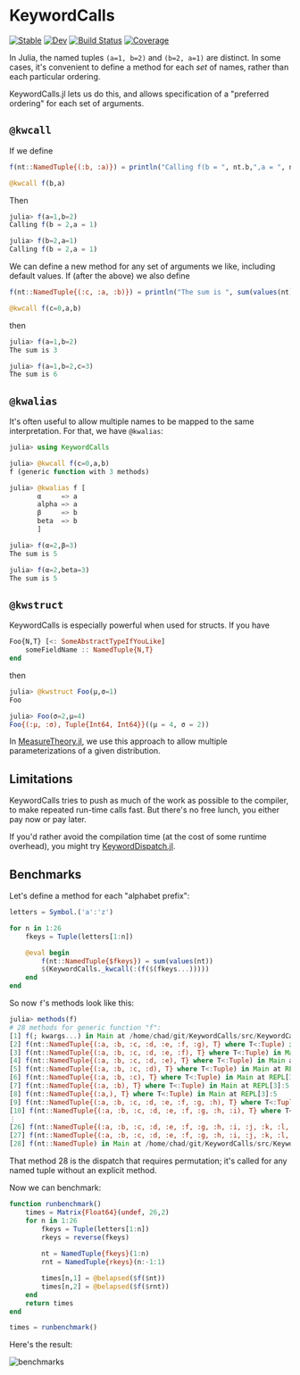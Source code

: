 # KeywordCalls

[![Stable](https://img.shields.io/badge/docs-stable-blue.svg)](https://cscherrer.github.io/KeywordCalls.jl/stable)
[![Dev](https://img.shields.io/badge/docs-dev-blue.svg)](https://cscherrer.github.io/KeywordCalls.jl/dev)
[![Build Status](https://github.com/cscherrer/KeywordCalls.jl/workflows/CI/badge.svg)](https://github.com/cscherrer/KeywordCalls.jl/actions)
[![Coverage](https://codecov.io/gh/cscherrer/KeywordCalls.jl/branch/master/graph/badge.svg)](https://codecov.io/gh/cscherrer/KeywordCalls.jl)


In Julia, the named tuples `(a=1, b=2)` and `(b=2, a=1)` are distinct. In some cases, it's convenient to define a method for each _set_ of names, rather than each particular ordering. 

KeywordCalls.jl lets us do this, and allows specification of a "preferred ordering" for each set of arguments.

## `@kwcall`

If we define
```julia
f(nt::NamedTuple{(:b, :a)}) = println("Calling f(b = ", nt.b,",a = ", nt.a, ")")

@kwcall f(b,a)
```

Then

```julia
julia> f(a=1,b=2)
Calling f(b = 2,a = 1)

julia> f(b=2,a=1)
Calling f(b = 2,a = 1)
```

We can define a new method for any set of arguments we like, including default values. If (after the above) we also define

```julia
f(nt::NamedTuple{(:c, :a, :b)}) = println("The sum is ", sum(values(nt)))

@kwcall f(c=0,a,b)
```

then

```julia
julia> f(a=1,b=2)
The sum is 3

julia> f(a=1,b=2,c=3)
The sum is 6
```

## `@kwalias`

It's often useful to allow multiple names to be mapped to the same interpretation. For that, we have `@kwalias`:

```julia
julia> using KeywordCalls

julia> @kwcall f(c=0,a,b)
f (generic function with 3 methods)

julia> @kwalias f [
       α     => a
       alpha => a
       β     => b
       beta  => b
       ]

julia> f(α=2,β=3)
The sum is 5

julia> f(α=2,beta=3)
The sum is 5
```

## `@kwstruct`

KeywordCalls is especially powerful when used for structs. If you have
```julia
Foo{N,T} [<: SomeAbstractTypeIfYouLike]
    someFieldName :: NamedTuple{N,T}
end
```

then

```julia
julia> @kwstruct Foo(μ,σ=1)
Foo

julia> Foo(σ=2,μ=4)
Foo{(:μ, :σ), Tuple{Int64, Int64}}((μ = 4, σ = 2))
```

In [MeasureTheory.jl](https://github.com/cscherrer/MeasureTheory.jl), we use this approach to allow multiple parameterizations of a given distribution.



## Limitations

KeywordCalls tries to push as much of the work as possible to the compiler, to make repeated run-time calls fast. But there's no free lunch, you either pay now or pay later.

If you'd rather avoid the compilation time (at the cost of some runtime overhead), you might try [KeywordDispatch.jl](https://github.com/simonbyrne/KeywordDispatch.jl).

## Benchmarks

Let's define a method for each "alphabet prefix":
```julia
letters = Symbol.('a':'z')

for n in 1:26
    fkeys = Tuple(letters[1:n])

    @eval begin
        f(nt::NamedTuple{$fkeys}) = sum(values(nt))
        $(KeywordCalls._kwcall(:(f($(fkeys...)))))
    end
end
```

So now `f`'s methods look like this:
```julia
julia> methods(f)
# 28 methods for generic function "f":
[1] f(; kwargs...) in Main at /home/chad/git/KeywordCalls/src/KeywordCalls.jl:52
[2] f(nt::NamedTuple{(:a, :b, :c, :d, :e, :f, :g), T} where T<:Tuple) in Main at REPL[3]:5
[3] f(nt::NamedTuple{(:a, :b, :c, :d, :e, :f), T} where T<:Tuple) in Main at REPL[3]:5
[4] f(nt::NamedTuple{(:a, :b, :c, :d, :e), T} where T<:Tuple) in Main at REPL[3]:5
[5] f(nt::NamedTuple{(:a, :b, :c, :d), T} where T<:Tuple) in Main at REPL[3]:5
[6] f(nt::NamedTuple{(:a, :b, :c), T} where T<:Tuple) in Main at REPL[3]:5
[7] f(nt::NamedTuple{(:a, :b), T} where T<:Tuple) in Main at REPL[3]:5
[8] f(nt::NamedTuple{(:a,), T} where T<:Tuple) in Main at REPL[3]:5
[9] f(nt::NamedTuple{(:a, :b, :c, :d, :e, :f, :g, :h), T} where T<:Tuple) in Main at REPL[3]:5
[10] f(nt::NamedTuple{(:a, :b, :c, :d, :e, :f, :g, :h, :i), T} where T<:Tuple) in Main at REPL[3]:5
⋮
[26] f(nt::NamedTuple{(:a, :b, :c, :d, :e, :f, :g, :h, :i, :j, :k, :l, :m, :n, :o, :p, :q, :r, :s, :t, :u, :v, :w, :x, :y), T} where T<:Tuple) in Main at REPL[3]:5
[27] f(nt::NamedTuple{(:a, :b, :c, :d, :e, :f, :g, :h, :i, :j, :k, :l, :m, :n, :o, :p, :q, :r, :s, :t, :u, :v, :w, :x, :y, :z), T} where T<:Tuple) in Main at REPL[3]:5
[28] f(nt::NamedTuple) in Main at /home/chad/git/KeywordCalls/src/KeywordCalls.jl:50
```

That method 28 is the dispatch that requires permutation; it's called for any named tuple without an explicit method.

Now we can benchmark:
```julia
function runbenchmark()
    times = Matrix{Float64}(undef, 26,2)
    for n in 1:26
        fkeys = Tuple(letters[1:n])
        rkeys = reverse(fkeys)
        
        nt = NamedTuple{fkeys}(1:n)
        rnt = NamedTuple{rkeys}(n:-1:1)

        times[n,1] = @belapsed($f($nt))
        times[n,2] = @belapsed($f($rnt))
    end
    return times
end

times = runbenchmark()
```

Here's the result:

![benchmarks](https://user-images.githubusercontent.com/1184449/116616679-d2abef00-a8f1-11eb-9507-0af267fa37cb.png)
